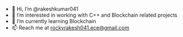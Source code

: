 - 👋 Hi, I’m @rakeshkumar041
- 👀 I’m interested in working with C++ and Blockchain related projects
- 🌱 I’m currently learning Blockchain
- 📫 Reach me at rockyrakesh041.ece@gmail.com

<!---
rakeshkumar041/rakeshkumar041 is a ✨ special ✨ repository because its `README.md` (this file) appears on your GitHub profile.
You can click the Preview link to take a look at your changes.
--->
